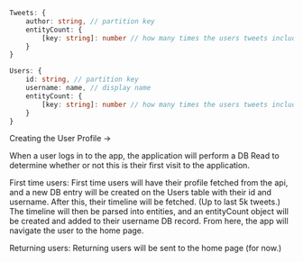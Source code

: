 ```ts
Tweets: {
    author: string, // partition key
    entityCount: {
        [key: string]: number // how many times the users tweets include a given entity
    }
}
```

```ts
Users: {
    id: string, // partition key
    username: name, // display name
    entityCount: {
        [key: string]: number // how many times the users tweets include a given entity
    }
}
```
Creating the User Profile ->

When a user logs in to the app, the application will perform a DB Read to determine whether or not this is their first visit to the application.

First time users:
First time users will have their profile fetched from the api, and a new DB entry will be created on the Users table with their id and username.
After this, their timeline will be fetched. (Up to last 5k tweets.)
The timeline will then be parsed into entities, and an entityCount object will be created and added to their username DB record.
From here, the app will navigate the user to the home page.

Returning users:
Returning users will be sent to the home page (for now.)